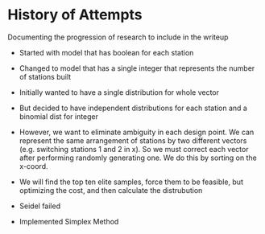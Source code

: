 # History of Attempts
Documenting the progression of research to include in the writeup

- Started with model that has boolean for each station
- Changed to model that has a single integer that represents the number of stations built
- Initially wanted to have a single distribution for whole vector
- But decided to have independent distributions for each station and a binomial dist for integer
- However, we want to eliminate ambiguity in each design point. We can represent the same arrangement of 
    stations by two different vectors (e.g. switching stations 1 and 2 in x). So we must correct each 
    vector after performing randomly generating one. We do this by sorting on the x-coord.

- We will find the top ten elite samples, force them to be feasible, but optimizing the cost, and then calculate the distrubution

- Seidel failed
- Implemented Simplex Method